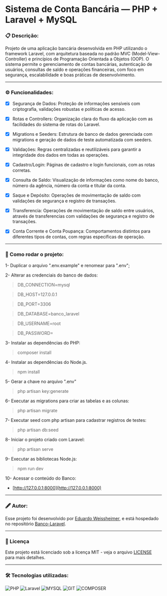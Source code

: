 # Sistema de Conta Bancária — PHP + Laravel + MySQL

### 📋 Descrição:
Projeto de uma aplicação bancária desenvolvida em PHP utilizando o framework Laravel, com arquitetura baseada no padrão MVC (Model-View-Controller) e princípios de Programação Orientada a Objetos (OOP). O sistema permite o gerenciamento de contas bancárias, autenticação de usuários, consultas de saldo e operações financeiras, com foco em segurança, escalabilidade e boas práticas de desenvolvimento.

-----

### ⚙️ Funcionalidades:

- [x] Segurança de Dados: Proteção de informações sensíveis com criptografia, validações robustas e políticas de acesso.

- [x] Rotas e Controllers: Organização clara do fluxo da aplicação com as facilidades do sistema de rotas do Laravel.

- [x] Migrations e Seeders: Estrutura de banco de dados gerenciada com migrations e geração de dados de teste automatizada com seeders.

- [x] Validações: Regras centralizadas e reutilizáveis para garantir a integridade dos dados em todas as operações.

- [x] Cadastro/Login:  Páginas de cadastro e login funcionais, com as rotas corretas.

- [x] Consulta de Saldo: Visualização de informações como nome do banco, número da agência, número da conta e titular da conta.

- [x] Saque e Depósito: Operações de movimentação de saldo com validações de segurança e registro de transações.

- [x] Transferencia: Operações de movimentação de saldo entre usuários, através de transferencias com validações de segurança e registro de transações.
    
- [x] Conta Corrente e Conta Poupança: Comportamentos distintos para diferentes tipos de contas, com regras específicas de operação.

-----

### 📜 Como rodar o projeto:
1- Duplicar o arquivo ".env.example" e renomear para ".env";

2- Alterar as credenciais do banco de dados:

> DB_CONNECTION=mysql

> DB_HOST=127.0.0.1

> DB_PORT=3306

> DB_DATABASE=banco_laravel

> DB_USERNAME=root

> DB_PASSWORD=

3- Instalar as dependências do PHP:
> composer install

4- Instalar as dependências do Node.js.
> npm install

5- Gerar a chave no arquivo ".env"
> php artisan key:generate 

6- Executar as migrations para criar as tabelas e as colunas:
> php artisan migrate

7- Executar seed com php artisan para cadastrar registros de testes:
> php artisan db:seed

8- Iniciar o projeto criado com Laravel:
> php artisan serve

9- Executar as bibliotecas Node.js:
> npm run dev

10- Acessar o conteúdo do Banco:
* [http://127.0.0.1:8000](http://127.0.0.1:8000)

-----

### 🖋️ Autor:

Esse projeto foi desenvolvido por [Eduardo Weissheimer](https://github.com/Eduardo220), e está hospedado no repositório [Banco-Laravel](https://github.com/Eduardo220/Banco_Laravel).

-----

### 🧾 Licença

Este projeto está licenciado sob a licença MIT - veja o arquivo [LICENSE](LICENSE) para mais detalhes.

-----

### 🛠️ Tecnologias utilizadas:
![PHP](https://img.shields.io/badge/%E3%85%A4%E3%85%A4PHP%E3%85%A4%E3%85%A4-%238993be?style=for-the-badge&logo=php&logoColor=white) 
![Laravel](https://img.shields.io/badge/%E3%85%A4LARAVEL%E3%85%A4-%23fb503b?style=for-the-badge&logo=laravel&logoColor=white) 
![MYSQL](https://img.shields.io/badge/%E3%85%A4MYSQL%E3%85%A4-%2300758f?style=for-the-badge&logo=mysql&logoColor=white) 
![GIT](https://img.shields.io/badge/%E3%85%A4%E3%85%A4GIT%E3%85%A4%E3%85%A4-%23f34f29?style=for-the-badge&logo=git&logoColor=white) 
![COMPOSER](https://img.shields.io/badge/%E3%85%A4composer%E3%85%A4-%23ac865a?style=for-the-badge&logo=composer&logoColor=white) 
